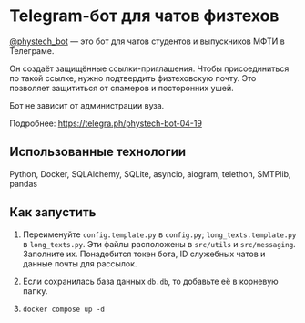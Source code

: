 # Telegram-бот для чатов физтехов

[@phystech_bot](https://t.me/phystech_bot) — это бот для чатов студентов и выпускников МФТИ в Телеграме.

Он создаёт защищённые ссылки-приглашения. Чтобы присоединиться по такой ссылке, нужно подтвердить физтеховскую почту. Это позволяет защититься от спамеров и посторонних ушей.

Бот не зависит от администрации вуза.

Подробнее: https://telegra.ph/phystech-bot-04-19


## Использованные технологии

Python, Docker, SQLAlchemy, SQLite, asyncio, aiogram, telethon, SMTPlib, pandas


## Как запустить

1. Переименуйте `config.template.py` в `config.py`; `long_texts.template.py` в `long_texts.py`. Эти файлы расположены в `src/utils` и `src/messaging`. Заполните их. Понадобится токен бота, ID служебных чатов и данные почты для рассылок.

2. Если сохранилась база данных `db.db`, то добавьте её в корневую папку.

3. `docker compose up -d`